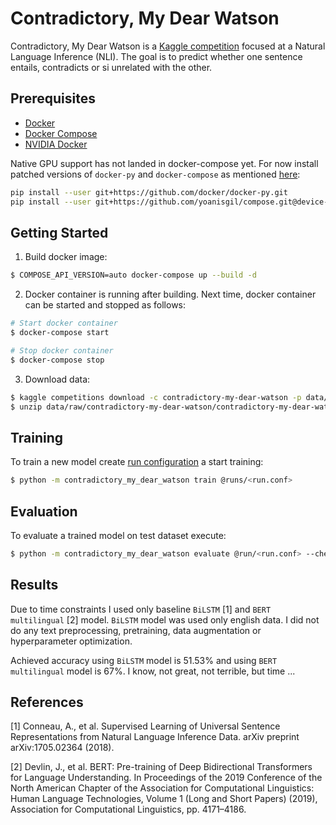 # Contradictory, My Dear Watson
Contradictory, My Dear Watson is a [Kaggle competition](https://www.kaggle.com/c/contradictory-my-dear-watson/overview)
focused at a Natural Language Inference (NLI).
The goal is to predict whether one sentence entails, contradicts or si unrelated with the other.

## Prerequisites 
- [Docker](https://www.docker.com/)
- [Docker Compose](https://docs.docker.com/compose/)
- [NVIDIA Docker](https://github.com/NVIDIA/nvidia-docker)

Native GPU support has not landed in docker-compose yet. For now install patched versions of `docker-py` and `docker-compose` as mentioned [here](https://github.com/docker/compose/issues/6691#issuecomment-571309691):
```bash
pip install --user git+https://github.com/docker/docker-py.git
pip install --user git+https://github.com/yoanisgil/compose.git@device-requests
```

## Getting Started
1. Build docker image:
```bash
$ COMPOSE_API_VERSION=auto docker-compose up --build -d
```

2. Docker container is running after building. Next time, docker container can be started and stopped as follows:
```bash
# Start docker container
$ docker-compose start

# Stop docker container
$ docker-compose stop
```

3. Download data:
```bash
$ kaggle competitions download -c contradictory-my-dear-watson -p data/raw/contradictory-my-dear-watson
$ unzip data/raw/contradictory-my-dear-watson/contradictory-my-dear-watson.zip -d data/raw/contradictory-my-dear-watson
```

## Training
To train a new model create [run configuration](runs/) a start training:
```bash
$ python -m contradictory_my_dear_watson train @runs/<run.conf>
```

## Evaluation
To evaluate a trained model on test dataset execute:
```bash
$ python -m contradictory_my_dear_watson evaluate @run/<run.conf> --checkpoint-path models/<model.pt> --test-data-path data/<test.csv>
```

## Results
Due to time constraints I used only baseline `BiLSTM` [1] and `BERT multilingual` [2] model.
`BiLSTM` model was used only english data.
I did not do any text preprocessing, pretraining, data augmentation or hyperparameter optimization. 

Achieved accuracy using `BiLSTM` model is 51.53% and using `BERT multilingual` model is 67%. 
I know, not great, not terrible, but time ...


## References
[1] Conneau, A., et al. Supervised Learning of Universal Sentence Representations
from Natural Language Inference Data. arXiv preprint arXiv:1705.02364 (2018).

[2] Devlin, J., et al. BERT: Pre-training of Deep Bidirectional Transformers
for Language Understanding. In Proceedings of the 2019 Conference of the North
American Chapter of the Association for Computational Linguistics: Human
Language Technologies, Volume 1 (Long and Short Papers) (2019), Association
for Computational Linguistics, pp. 4171–4186.
